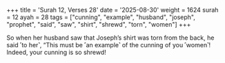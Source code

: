 +++
title = 'Surah 12, Verses 28'
date = '2025-08-30'
weight = 1624
surah = 12
ayah = 28
tags = ["cunning", "example", "husband", "joseph", "prophet", "said", "saw", "shirt", "shrewd", "torn", "women"]
+++

So when her husband saw that Joseph’s shirt was torn from the back, he said ˹to her˺, “This must be ˹an example˺ of the cunning of you ˹women˺! Indeed, your cunning is so shrewd!